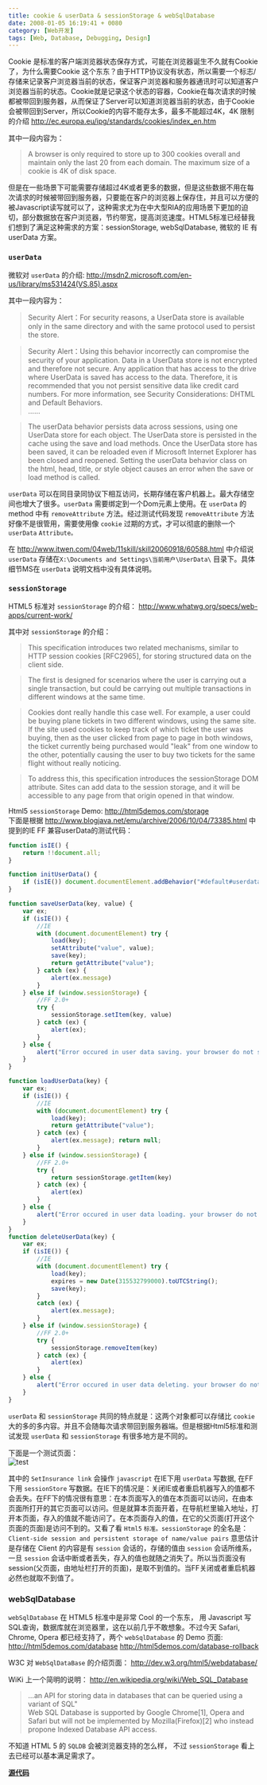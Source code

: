```yaml
---
title: cookie & userData & sessionStorage & webSqlDatabase
date: 2008-01-05 16:19:41 + 0080
category: [Web开发]
tags: [Web, Database, Debugging, Design]
---
```


Cookie 是标准的客户端浏览器状态保存方式，可能在浏览器诞生不久就有Cookie了，为什么需要Cookie 这个东东？由于HTTP协议没有状态，所以需要一个标志/存储来记录客户浏览器当前的状态，保证客户浏览器和服务器通讯时可以知道客户浏览器当前的状态。Cookie就是记录这个状态的容器，Cookie在每次请求的时候都被带回到服务器，从而保证了Server可以知道浏览器当前的状态，由于Cookie会被带回到Server，所以Cookie的内容不能存太多，最多不能超过4K，4K 限制的介绍 http://ec.europa.eu/ipg/standards/cookies/index_en.htm   

其中一段内容为：
>  A browser is only required to store up to 300 cookies overall and maintain only the last 20 from each domain. The maximum size of a cookie is 4K of disk space.  

但是在一些场景下可能需要存储超过4K或者更多的数据，但是这些数据不用在每次请求的时候被带回到服务器，只要能在客户的浏览器上保存住，并且可以方便的被Javascript读写就可以了，这种需求尤为在中大型RIA的应用场景下更加的迫切，部分数据放在客户浏览器，节约带宽，提高浏览速度。HTML5标准已经替我们想到了满足这种需求的方案：sessionStorage, webSqlDatabase, 微软的 IE 有 userData 方案。  


### `userData`  
微软对 `userData` 的介绍: http://msdn2.microsoft.com/en-us/library/ms531424(VS.85).aspx  

其中一段内容为：
>Security Alert：For security reasons, a UserData store is available only in the same directory and with the same protocol used to persist the store.  

>Security Alert：Using this behavior incorrectly can compromise the security of your application. Data in a UserData store is not encrypted and therefore not secure. Any application that has access to the drive where UserData is saved has access to the data. Therefore, it is recommended that you not persist sensitive data like credit card numbers. For more information, see Security Considerations: DHTML and Default Behaviors.  
……  

>The userData behavior persists data across sessions, using one UserData store for each object. The UserData store is persisted in the cache using the save and load methods. Once the UserData store has been saved, it can be reloaded even if Microsoft Internet Explorer has been closed and reopened. Setting the userData behavior class on the html, head, title, or style object causes an error when the save or load method is called.  


`userData` 可以在同目录同协议下相互访问，长期存储在客户机器上。最大存储空间也增大了很多。`userData` 需要绑定到一个Dom元素上使用。在 `userData` 的 method 中有 `removeAttribute` 方法。经过测试代码发现 `removeAttribute` 方法好像不是很管用，需要使用像 `cookie` 过期的方式，才可以彻底的删除一个 `userData` `Attribute。`  

在 http://www.itwen.com/04web/11skill/skill20060918/60588.html 中介绍说 `userData` 存储在`X:\Documents and Settings\当前用户\UserData\` 目录下。具体细节MS在 `userData` 说明文档中没有具体说明。  

### `sessionStorage`
HTML5 标准对 `sessionStorage` 的介绍： http://www.whatwg.org/specs/web-apps/current-work/   

其中对 `sessionStorage` 的介绍：
>This specification introduces two related mechanisms, similar to HTTP session cookies [RFC2965], for storing structured data on the client side.  

>The first is designed for scenarios where the user is carrying out a single transaction, but could be carrying out multiple transactions in different windows at the same time.  

>Cookies dont really handle this case well. For example, a user could be buying plane tickets in two different windows, using the same site. If the site used cookies to keep track of which ticket the user was buying, then as the user clicked from page to page in both windows, the ticket currently being purchased would "leak" from one window to the other, potentially causing the user to buy two tickets for the same flight without really noticing.  

>To address this, this specification introduces the sessionStorage DOM attribute. Sites can add data to the session storage, and it will be accessible to any page from that origin opened in that window.  

Html5 `sessionStorage` Demo: http://html5demos.com/storage   
下面是根据 http://www.blogjava.net/emu/archive/2006/10/04/73385.html 中提到的IE FF 兼容userData的测试代码：  

```js
function isIE() { 
    return !!document.all;  
}  

function initUserData() { 
    if (isIE()) document.documentElement.addBehavior("#default#userdata"); 
}  

function saveUserData(key, value) { 
    var ex;  
    if (isIE()) {  
        //IE  
        with (document.documentElement) try {  
            load(key); 
            setAttribute("value", value); 
            save(key); 
            return getAttribute("value"); 
        } catch (ex) { 
            alert(ex.message)  
        }  
    } else if (window.sessionStorage) { 
        //FF 2.0+  
        try {  
            sessionStorage.setItem(key, value)  
        } catch (ex) { 
            alert(ex); 
        }  
    } else {  
        alert("Error occured in user data saving. your browser do not support user data."); 
    }  
}  

function loadUserData(key) { 
    var ex;  
    if (isIE()) {  
        //IE   
        with (document.documentElement) try {  
            load(key); 
            return getAttribute("value"); 
        } catch (ex) { 
            alert(ex.message); return null; 
        }  
    } else if (window.sessionStorage) { 
        //FF 2.0+  
        try {  
            return sessionStorage.getItem(key)  
        } catch (ex) { 
            alert(ex)  
        }  
    } else {  
        alert("Error occured in user data loading. your browser do not support user data.")  
    }  
}  
function deleteUserData(key) { 
    var ex;  
    if (isIE()) {  
        //IE  
        with (document.documentElement) try {  
            load(key); 
            expires = new Date(315532799000).toUTCString(); 
            save(key); 
        }  
        catch (ex) { 
            alert(ex.message); 
        }  
    } else if (window.sessionStorage) { 
        //FF 2.0+  
        try {  
            sessionStorage.removeItem(key)  
        } catch (ex) { 
            alert(ex)  
        }  
    } else {  
        alert("Error occured in user data deleting. your browser do not support user data.")  
    }  
}   
```

`userData` 和 `sessionStorage` 共同的特点就是：这两个对象都可以存储比 `cookie` 大的多的多内容。并且不会随每次请求带回到服务器端。但是根据Html5标准和测试发现 `userData` 和 `sessionStorage` 有很多地方是不同的。  

下面是一个测试页面：  
![test](/assets/attachments/2008/01/05_161910_07ycuserDataSessionStore.gif)  

其中的 `SetInsurance link` 会操作 `javascript` 在IE下用 `userData` 写数据, 在FF下用 `sessionStore` 写数据。在IE下的情况是：关闭IE或者重启机器写入的值都不会丢失。在FF下的情况很有意思：在本页面写入的值在本页面可以访问，在由本页面所打开的其它页面可以访问。但是就算本页面开着，在导航栏里输入地址，打开本页面，存入的值就不能访问了。在本页面存入的值，在它的父页面(打开这个页面的页面)是访问不到的。又看了看 `Html5` `标准。sessionStorage` 的全名是：`Client-side session and persistent storage of name/value pairs` 意思估计是存储在 Client 的内容是有 `session` 会话的，存储的值由 `session` 会话所维系，一旦 `session` 会话中断或者丢失，存入的值也就随之消失了。所以当页面没有session(父页面，由地址栏打开的页面)，是取不到值的。当FF关闭或者重启机器必然也就取不到值了。  

### webSqlDatabase  
`webSqlDatabase` 在 HTML5 标准中是非常 Cool 的一个东东， 用 Javascript 写 SQL查询，数据库就在浏览器里，这在以前几乎不敢想象。不过今天 Safari, Chrome, Opera 都已经支持了，两个 `webSqlDatabase` 的 Demo 页面: http://html5demos.com/database http://html5demos.com/database-rollback   

W3C 对 `WebSqlDataBase` 的介绍页面： http://dev.w3.org/html5/webdatabase/  

WiKi 上一个简明的说明： http://en.wikipedia.org/wiki/Web_SQL_Database   

>...an API for storing data in databases that can be queried using a variant of SQL"  
Web SQL Database is supported by Google Chrome[1], Opera and Safari but will not be implemented by Mozilla(Firefox)[2] who instead propone Indexed Database API access.  

不知道 HTML 5 的 `SQLDB` 会被浏览器支持的怎么样， 不过 `sessionStorage` 看上去已经可以基本满足需求了。  

[**源代码**](/assets/attachments/2008/01/05_164109_xum1CookieVsStorage.rar) 


